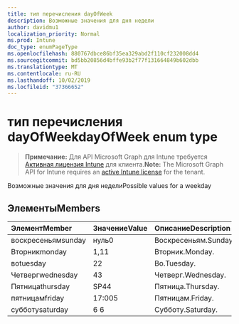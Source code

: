 ```yaml
---
title: тип перечисления dayOfWeek
description: Возможные значения для дня недели
author: davidmu1
localization_priority: Normal
ms.prod: Intune
doc_type: enumPageType
ms.openlocfilehash: 880767dbce86bf35ea329abd2f110cf232008dd4
ms.sourcegitcommit: bd5bb20856d4bffe93b2f77f131664849b602dbb
ms.translationtype: MT
ms.contentlocale: ru-RU
ms.lasthandoff: 10/02/2019
ms.locfileid: "37366652"
---
```

# <a name="dayofweek-enum-type"></a><span data-ttu-id="32e86-103">тип перечисления dayOfWeek</span><span class="sxs-lookup"><span data-stu-id="32e86-103">dayOfWeek enum type</span></span>

> <span data-ttu-id="32e86-104">**Примечание:** Для API Microsoft Graph для Intune требуется [Активная лицензия Intune](https://go.microsoft.com/fwlink/?linkid=839381) для клиента.</span><span class="sxs-lookup"><span data-stu-id="32e86-104">**Note:** The Microsoft Graph API for Intune requires an [active Intune license](https://go.microsoft.com/fwlink/?linkid=839381) for the tenant.</span></span>

<span data-ttu-id="32e86-105">Возможные значения для дня недели</span><span class="sxs-lookup"><span data-stu-id="32e86-105">Possible values for a weekday</span></span>

## <a name="members"></a><span data-ttu-id="32e86-106">Элементы</span><span class="sxs-lookup"><span data-stu-id="32e86-106">Members</span></span>
|<span data-ttu-id="32e86-107">Элемент</span><span class="sxs-lookup"><span data-stu-id="32e86-107">Member</span></span>|<span data-ttu-id="32e86-108">Значение</span><span class="sxs-lookup"><span data-stu-id="32e86-108">Value</span></span>|<span data-ttu-id="32e86-109">Описание</span><span class="sxs-lookup"><span data-stu-id="32e86-109">Description</span></span>|
|:---|:---|:---|
|<span data-ttu-id="32e86-110">воскресеньям</span><span class="sxs-lookup"><span data-stu-id="32e86-110">sunday</span></span>|<span data-ttu-id="32e86-111">нуль</span><span class="sxs-lookup"><span data-stu-id="32e86-111">0</span></span>|<span data-ttu-id="32e86-112">Воскресеньям.</span><span class="sxs-lookup"><span data-stu-id="32e86-112">Sunday.</span></span>|
|<span data-ttu-id="32e86-113">Вторник</span><span class="sxs-lookup"><span data-stu-id="32e86-113">monday</span></span>|<span data-ttu-id="32e86-114">1,1</span><span class="sxs-lookup"><span data-stu-id="32e86-114">1</span></span>|<span data-ttu-id="32e86-115">Вторник.</span><span class="sxs-lookup"><span data-stu-id="32e86-115">Monday.</span></span>|
|<span data-ttu-id="32e86-116">во</span><span class="sxs-lookup"><span data-stu-id="32e86-116">tuesday</span></span>|<span data-ttu-id="32e86-117">2</span><span class="sxs-lookup"><span data-stu-id="32e86-117">2</span></span>|<span data-ttu-id="32e86-118">Во.</span><span class="sxs-lookup"><span data-stu-id="32e86-118">Tuesday.</span></span>|
|<span data-ttu-id="32e86-119">Четверг</span><span class="sxs-lookup"><span data-stu-id="32e86-119">wednesday</span></span>|<span data-ttu-id="32e86-120">4</span><span class="sxs-lookup"><span data-stu-id="32e86-120">3</span></span>|<span data-ttu-id="32e86-121">Четверг.</span><span class="sxs-lookup"><span data-stu-id="32e86-121">Wednesday.</span></span>|
|<span data-ttu-id="32e86-122">Пятница</span><span class="sxs-lookup"><span data-stu-id="32e86-122">thursday</span></span>|<span data-ttu-id="32e86-123">SP4</span><span class="sxs-lookup"><span data-stu-id="32e86-123">4</span></span>|<span data-ttu-id="32e86-124">Пятница.</span><span class="sxs-lookup"><span data-stu-id="32e86-124">Thursday.</span></span>|
|<span data-ttu-id="32e86-125">пятницам</span><span class="sxs-lookup"><span data-stu-id="32e86-125">friday</span></span>|<span data-ttu-id="32e86-126">17:00</span><span class="sxs-lookup"><span data-stu-id="32e86-126">5</span></span>|<span data-ttu-id="32e86-127">Пятницам.</span><span class="sxs-lookup"><span data-stu-id="32e86-127">Friday.</span></span>|
|<span data-ttu-id="32e86-128">субботу</span><span class="sxs-lookup"><span data-stu-id="32e86-128">saturday</span></span>|<span data-ttu-id="32e86-129">6 </span><span class="sxs-lookup"><span data-stu-id="32e86-129">6</span></span>|<span data-ttu-id="32e86-130">Субботу.</span><span class="sxs-lookup"><span data-stu-id="32e86-130">Saturday.</span></span>|




